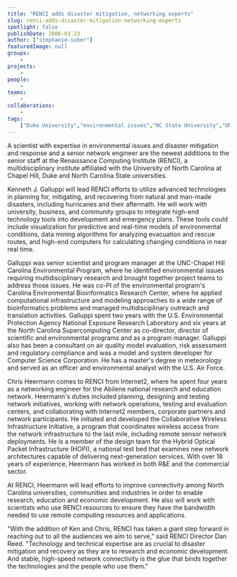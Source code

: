 ```yaml
---
title: "RENCI adds disaster mitigation, networking experts"
slug: renci-adds-disaster-mitigation-networking-experts
spotlight: false
publishDate: 2006-03-23
author: ["stephanie-suber"]
featuredImage: null
groups:
    - 
projects:
    - 
people:
    - 
teams: 
    - 
collaborations:
    - 
tags:
    ["Duke University","environmental issues","NC State University","UNC - Chapel Hill"]
---
```

A scientist with expertise in environmental issues and disaster mitigation and response and a senior network engineer are the newest additions to the senior staff at the Renaissance Computing Institute (RENCI), a multidisciplinary institute affiliated with the University of North Carolina at Chapel Hill, Duke and North Carolina State universities.

Kenneth J. Galluppi will lead RENCI efforts to utilize advanced technologies in planning for, mitigating, and recovering from natural and man-made disasters, including hurricanes and their aftermath. He will work with university, business, and community groups to integrate high-end technology tools into development and emergency plans. These tools could include visualization for predictive and real-time models of environmental conditions, data mining algorithms for analyzing evacuation and rescue routes, and high-end computers for calculating changing conditions in near real time.

Galluppi was senior scientist and program manager at the UNC-Chapel Hill Carolina Environmental Program, where he identified environmental issues requiring multidisciplinary research and brought together project teams to address those issues. He was co-PI of the environmental program's Carolina Environmental Bioinformatics Research Center, where he applied computational infrastructure and modeling approaches to a wide range of bioinformatics problems and managed multidisciplinary outreach and translation activities. Galluppi spent two years with the U.S. Environmental Protection Agency National Exposure Research Laboratory and six years at the North Carolina Supercomputing Center as co-director, director of scientific and environmental programs and as a program manager. Galluppi also has been a consultant on air quality model evaluation, risk assessment and regulatory compliance and was a model and system developer for Computer Science Corporation. He has a master's degree in meteorology and served as an officer and environmental analyst with the U.S. Air Force.

Chris Heermann comes to RENCI from Internet2, where he spent four years as a networking engineer for the Abilene national research and education network. Heermann's duties included planning, designing and testing network initiatives, working with network operations, testing and evaluation centers, and collaborating with Internet2 members, corporate partners and network participants. He initiated and developed the Collaborative Wireless Infrastructure Initiative, a program that coordinates wireless access from the network infrastructure to the last mile, including remote sensor network deployments. He is a member of the design team for the Hybrid Optical Packet Infrastructure (HOPI), a national test bed that examines new network architectures capable of delivering next-generation services. With over 18 years of experience, Heermann has worked in both R&amp;E and the commercial sector.

At RENCI, Heermann will lead efforts to improve connectivity among North Carolina universities, communities and industries in order to enable research, education and economic development. He also will work with scientists who use RENCI resources to ensure they have the bandwidth needed to use remote computing resources and applications.

"With the addition of Ken and Chris, RENCI has taken a giant step forward in reaching out to all the audiences we aim to serve," said RENCI Director Dan Reed. "Technology and technical expertise are as crucial to disaster mitigation and recovery as they are to research and economic development. And stable, high-speed network connectivity is the glue that binds together the technologies and the people who use them."
